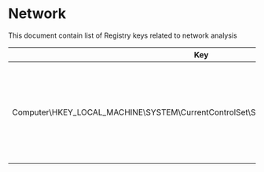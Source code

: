 # Network

This document contain list of Registry keys related to network analysis


Key              | Description
----------------- | ----------------
Computer\HKEY_LOCAL_MACHINE\SYSTEM\CurrentControlSet\Services\Tcpip\Parameters\Interfaces | Contain network configuration (DHCP address, DHCP server, default gateway, etc.)

